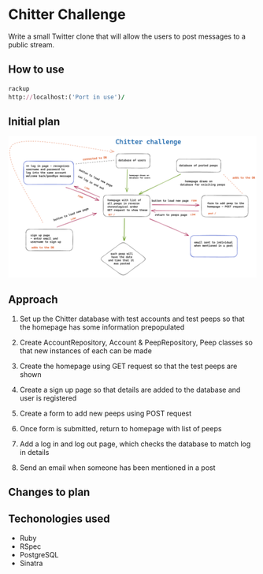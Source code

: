 Chitter Challenge
=================

Write a small Twitter clone that will allow the users to post messages to a public stream.

## How to use

```ruby
rackup
http://localhost:('Port in use')/
```

## Initial plan

![initial plan](./initial_plan.png "initial plan")

## Approach

1. Set up the Chitter database with test accounts and test peeps so that the homepage has some information prepopulated

2. Create AccountRepository, Account & PeepRepository, Peep classes so that new instances of each can be made

3. Create the homepage using GET request so that the test peeps are shown

4. Create a sign up page so that details are added to the database and user is registered

5. Create a form to add new peeps using POST request

6. Once form is submitted, return to homepage with list of peeps

7. Add a log in and log out page, which checks the database to match log in details

8. Send an email when someone has been mentioned in a post

## Changes to plan

## Techonologies used

- Ruby
- RSpec
- PostgreSQL
- Sinatra